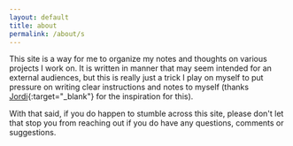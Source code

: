 ```yaml
---
layout: default
title: about
permalink: /about/s
---
```


This site is a way for me to organize my notes and thoughts on various projects I work on.  It is written in manner that may seem intended for an external audiences, but this is really just a trick I play on myself to put pressure on writing clear instructions and notes to myself (thanks [Jordi](https://jcastellssala.com/){:target="_blank"} for the inspiration for this).

With that said, if you do happen to stumble across this site, please don't let that stop you from reaching out if you do have any questions, comments or suggestions.
